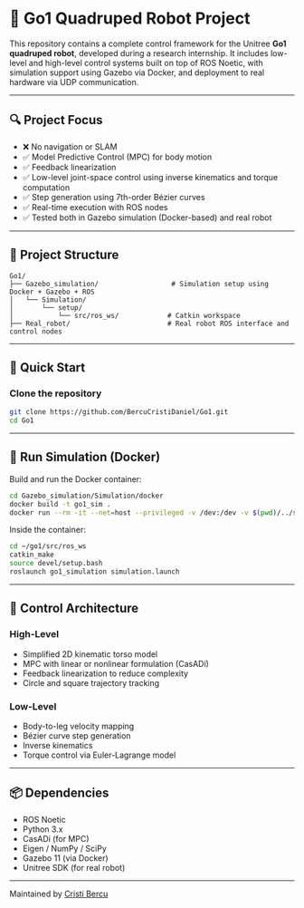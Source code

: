 # 🐾 Go1 Quadruped Robot Project

This repository contains a complete control framework for the Unitree **Go1 quadruped robot**, developed during a research internship. It includes low-level and high-level control systems built on top of ROS Noetic, with simulation support using Gazebo via Docker, and deployment to real hardware via UDP communication.

---

## 🔍 Project Focus

- ❌ No navigation or SLAM
- ✅ Model Predictive Control (MPC) for body motion
- ✅ Feedback linearization
- ✅ Low-level joint-space control using inverse kinematics and torque computation
- ✅ Step generation using 7th-order Bézier curves
- ✅ Real-time execution with ROS nodes
- ✅ Tested both in Gazebo simulation (Docker-based) and real robot

---

## 🧱 Project Structure

```
Go1/
├── Gazebo_simulation/                  # Simulation setup using Docker + Gazebo + ROS
│   └── Simulation/
│       └── setup/
│           └── src/ros_ws/            # Catkin workspace
├── Real_robot/                        # Real robot ROS interface and control nodes
```

---

## 🚀 Quick Start

### Clone the repository

```bash
git clone https://github.com/BercuCristiDaniel/Go1.git
cd Go1
```

---

## 🧪 Run Simulation (Docker)

Build and run the Docker container:

```bash
cd Gazebo_simulation/Simulation/docker
docker build -t go1_sim .
docker run --rm -it --net=host --privileged -v /dev:/dev -v $(pwd)/../setup:/home/dev/go1 go1_sim
```

Inside the container:

```bash
cd ~/go1/src/ros_ws
catkin_make
source devel/setup.bash
roslaunch go1_simulation simulation.launch
```


---

## 🧠 Control Architecture

### High-Level

- Simplified 2D kinematic torso model
- MPC with linear or nonlinear formulation (CasADi)
- Feedback linearization to reduce complexity
- Circle and square trajectory tracking

### Low-Level

- Body-to-leg velocity mapping
- Bézier curve step generation
- Inverse kinematics
- Torque control via Euler-Lagrange model

---

## 📦 Dependencies

- ROS Noetic
- Python 3.x
- CasADi (for MPC)
- Eigen / NumPy / SciPy
- Gazebo 11 (via Docker)
- Unitree SDK (for real robot)


---

Maintained by [Cristi Bercu](https://github.com/BercuCristiDaniel)
